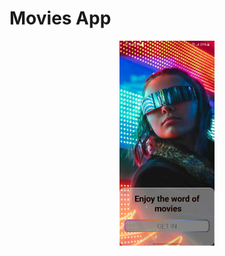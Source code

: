 # Movies App

<p align = "center">
  <img src = "images/1.jpg" alt = "screen1" width = "30%" style = "padding:10pd;" />
</p>
